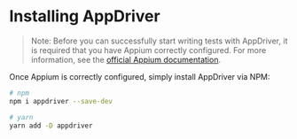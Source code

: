 # Installing AppDriver

> Note: Before you can successfully start writing tests with AppDriver, it is required that you have Appium correctly configured. For more information, see the [official Appium documentation](http://appium.io/docs/en/about-appium/getting-started/).

Once Appium is correctly configured, simply install AppDriver via NPM:

```bash
# npm
npm i appdriver --save-dev

# yarn
yarn add -D appdriver
```